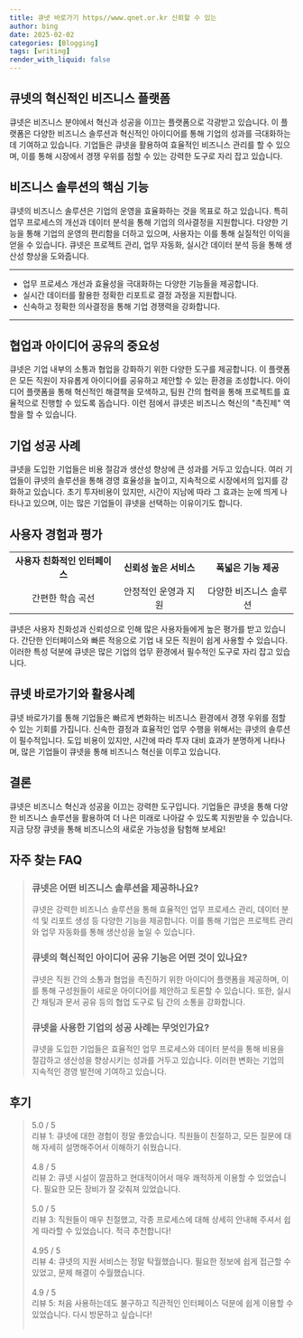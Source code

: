 ```yaml
---
title: 큐넷 바로가기 https//www.qnet.or.kr 신뢰할 수 있는
author: bing
date: 2025-02-02
categories: [Blogging]
tags: [writing]
render_with_liquid: false
---
```



<h2 id='큐넷의 혁신적인 비즈니스 플랫폼'>큐넷의 혁신적인 비즈니스 플랫폼</h2>

<p>큐넷은 비즈니스 분야에서 혁신과 성공을 이끄는 플랫폼으로 각광받고 있습니다. 이 플랫폼은 다양한 비즈니스 솔루션과 혁신적인 아이디어를 통해 기업의 성과를 극대화하는 데 기여하고 있습니다. 기업들은 큐넷을 활용하여 효율적인 비즈니스 관리를 할 수 있으며, 이를 통해 시장에서 경쟁 우위를 점할 수 있는 강력한 도구로 자리 잡고 있습니다.</p>

<h2 id='비즈니스 솔루션의 핵심 기능'>비즈니스 솔루션의 핵심 기능</h2>

<p>큐넷의 비즈니스 솔루션은 기업의 운영을 효율화하는 것을 목표로 하고 있습니다. 특히 업무 프로세스의 개선과 데이터 분석을 통해 기업의 의사결정을 지원합니다. 다양한 기능을 통해 기업의 운영의 편리함을 더하고 있으며, 사용자는 이를 통해 실질적인 이익을 얻을 수 있습니다. 큐넷은 프로젝트 관리, 업무 자동화, 실시간 데이터 분석 등을 통해 생산성 향상을 도와줍니다.</p>

<hr />

<ul>
    <li>업무 프로세스 개선과 효율성을 극대화하는 다양한 기능들을 제공합니다.</li>
    <li>실시간 데이터를 활용한 정확한 리포트로 결정 과정을 지원합니다.</li>
    <li>신속하고 정확한 의사결정을 통해 기업 경쟁력을 강화합니다.</li>
</ul>

<hr />

<h2 id='협업과 아이디어 공유의 중요성'>협업과 아이디어 공유의 중요성</h2>

<p>큐넷은 기업 내부의 소통과 협업을 강화하기 위한 다양한 도구를 제공합니다. 이 플랫폼은 모든 직원이 자유롭게 아이디어를 공유하고 제안할 수 있는 환경을 조성합니다. 아이디어 플랫폼을 통해 혁신적인 해결책을 모색하고, 팀원 간의 협력을 통해 프로젝트를 효율적으로 진행할 수 있도록 돕습니다. 이런 점에서 큐넷은 비즈니스 혁신의 "촉진제" 역할을 할 수 있습니다.</p>

<h2 id='기업 성공 사례'>기업 성공 사례</h2>

<p>큐넷을 도입한 기업들은 비용 절감과 생산성 향상에 큰 성과를 거두고 있습니다. 여러 기업들이 큐넷의 솔루션을 통해 경영 효율성을 높이고, 지속적으로 시장에서의 입지를 강화하고 있습니다. 초기 투자비용이 있지만, 시간이 지남에 따라 그 효과는 눈에 띄게 나타나고 있으며, 이는 많은 기업들이 큐넷을 선택하는 이유이기도 합니다.</p>

<h2 id='사용자 경험과 평가'>사용자 경험과 평가</h2>

<table>
    <tr>
        <td style="text-align: center; height: 17px;"><b>사용자 친화적인 인터페이스</b></td>
        <td style="text-align: center; height: 17px;"><b>신뢰성 높은 서비스</b></td>
        <td style="text-align: center; height: 17px;"><b>폭넓은 기능 제공</b></td>
    </tr>
    <tr>
        <td style="text-align: center; height: 17px;">간편한 학습 곡선</td>
        <td style="text-align: center; height: 17px;">안정적인 운영과 지원</td>
        <td style="text-align: center; height: 17px;">다양한 비즈니스 솔루션</td>
    </tr>
</table>

<p>큐넷은 사용자 친화성과 신뢰성으로 인해 많은 사용자들에게 높은 평가를 받고 있습니다. 간단한 인터페이스와 빠른 적응으로 기업 내 모든 직원이 쉽게 사용할 수 있습니다. 이러한 특성 덕분에 큐넷은 많은 기업의 업무 환경에서 필수적인 도구로 자리 잡고 있습니다.</p>

<h2 id='큐넷 바로가기와 활용사례'>큐넷 바로가기와 활용사례</h2>

<p>큐넷 바로가기를 통해 기업들은 빠르게 변화하는 비즈니스 환경에서 경쟁 우위를 점할 수 있는 기회를 가집니다. 신속한 결정과 효율적인 업무 수행을 위해서는 큐넷의 솔루션이 필수적입니다. 도입 비용이 있지만, 시간에 따라 투자 대비 효과가 분명하게 나타나며, 많은 기업들이 큐넷을 통해 비즈니스 혁신을 이루고 있습니다.</p>

<h2 id='결론'>결론</h2>

<p>큐넷은 비즈니스 혁신과 성공을 이끄는 강력한 도구입니다. 기업들은 큐넷을 통해 다양한 비즈니스 솔루션을 활용하여 더 나은 미래로 나아갈 수 있도록 지원받을 수 있습니다. 지금 당장 큐넷을 통해 비즈니스의 새로운 가능성을 탐험해 보세요!</p>


<h2 id='자주_찾는_FAQ'>자주 찾는 FAQ</h2>
<div itemscope="" itemtype="https://schema.org/FAQPage"> 
<blockquote> 
<div itemscope="" itemprop="mainEntity" itemtype="https://schema.org/Question"> 
<h3 itemprop="name">큐넷은 어떤 비즈니스 솔루션을 제공하나요?</h3> 
<div itemscope="" itemprop="acceptedAnswer" itemtype="https://schema.org/Answer"> 
<span itemprop="text"> 
<p>큐넷은 강력한 비즈니스 솔루션을 통해 효율적인 업무 프로세스 관리, 데이터 분석 및 리포트 생성 등 다양한 기능을 제공합니다. 이를 통해 기업은 프로젝트 관리와 업무 자동화를 통해 생산성을 높일 수 있습니다.</p> 
</span> 
</div> 
</div> 
<div itemscope="" itemprop="mainEntity" itemtype="https://schema.org/Question"> 
<h3 itemprop="name">큐넷의 혁신적인 아이디어 공유 기능은 어떤 것이 있나요?</h3> 
<div itemscope="" itemprop="acceptedAnswer" itemtype="https://schema.org/Answer"> 
<span itemprop="text"> 
<p>큐넷은 직원 간의 소통과 협업을 촉진하기 위한 아이디어 플랫폼을 제공하며, 이를 통해 구성원들이 새로운 아이디어를 제안하고 토론할 수 있습니다. 또한, 실시간 채팅과 문서 공유 등의 협업 도구로 팀 간의 소통을 강화합니다.</p> 
</span> 
</div> 
</div> 
<div itemscope="" itemprop="mainEntity" itemtype="https://schema.org/Question"> 
<h3 itemprop="name">큐넷을 사용한 기업의 성공 사례는 무엇인가요?</h3> 
<div itemscope="" itemprop="acceptedAnswer" itemtype="https://schema.org/Answer"> 
<span itemprop="text"> 
<p>큐넷을 도입한 기업들은 효율적인 업무 프로세스와 데이터 분석을 통해 비용을 절감하고 생산성을 향상시키는 성과를 거두고 있습니다. 이러한 변화는 기업의 지속적인 경영 발전에 기여하고 있습니다.</p> 
</span> 
</div> 
</div> 
</blockquote> 
</div>
<h2 id='후기'>후기</h2>
<div itemscope itemtype="https://schema.org/Product">
  <blockquote>
  <div itemprop="review" itemscope itemtype="https://schema.org/Review">
      <div itemprop="reviewRating" itemscope itemtype="https://schema.org/Rating"> <span itemprop="ratingValue">5.0</span> / <span itemprop="bestRating">5</span> </div>
      <span itemprop="reviewBody">리뷰 1: 큐넷에 대한 경험이 정말 좋았습니다. 직원들이 친절하고, 모든 질문에 대해 자세히 설명해주어서 이해하기 쉬웠습니다.</span>
  </div>
  <br>
  <div itemprop="review" itemscope itemtype="https://schema.org/Review">
      <div itemprop="reviewRating" itemscope itemtype="https://schema.org/Rating"> <span itemprop="ratingValue">4.8</span> / <span itemprop="bestRating">5</span> </div>
      <span itemprop="reviewBody">리뷰 2: 큐넷 시설이 깔끔하고 현대적이어서 매우 쾌적하게 이용할 수 있었습니다. 필요한 모든 장비가 잘 갖춰져 있었습니다.</span>
  </div>
  <br>
  <div itemprop="review" itemscope itemtype="https://schema.org/Review">
      <div itemprop="reviewRating" itemscope itemtype="https://schema.org/Rating"> <span itemprop="ratingValue">5.0</span> / <span itemprop="bestRating">5</span> </div>
      <span itemprop="reviewBody">리뷰 3: 직원들이 매우 친절했고, 각종 프로세스에 대해 상세히 안내해 주셔서 쉽게 따라할 수 있었습니다. 적극 추천합니다!</span>
  </div>
  <br>
  <div itemprop="review" itemscope itemtype="https://schema.org/Review">
      <div itemprop="reviewRating" itemscope itemtype="https://schema.org/Rating"> <span itemprop="ratingValue">4.95</span> / <span itemprop="bestRating">5</span> </div>
      <span itemprop="reviewBody">리뷰 4: 큐넷의 지원 서비스는 정말 탁월했습니다. 필요한 정보에 쉽게 접근할 수 있었고, 문제 해결이 수월했습니다.</span>
  </div>
  <br>
  <div itemprop="review" itemscope itemtype="https://schema.org/Review">
      <div itemprop="reviewRating" itemscope itemtype="https://schema.org/Rating"> <span itemprop="ratingValue">4.9</span> / <span itemprop="bestRating">5</span> </div>
      <span itemprop="reviewBody">리뷰 5: 처음 사용하는데도 불구하고 직관적인 인터페이스 덕분에 쉽게 이용할 수 있었습니다. 다시 방문하고 싶습니다!</span>
  </div>
  <br>
  </blockquote>
</div>
